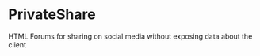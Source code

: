 PrivateShare
============

HTML Forums for sharing on social media without exposing data about the client
